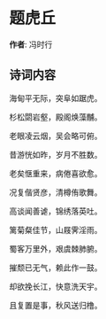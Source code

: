 # 题虎丘

**作者**: 冯时行

## 诗词内容

海甸平无际，突阜如踞虎。

杉松閟岩壑，殿阁焕藻黼。

老眼凌云烟，吴会略可俯。

昔游恍如昨，岁月不胜数。

老矣惬重来，病倦喜欲愈。

况复偕贤彦，清樽侑歌舞。

高谈闻善谑，锦绣落英吐。

篱菊粲佳节，山屐霁淫雨。

蜀客万里外，艰虞棘肺腑。

摧颓已无气，赖此作一鼓。

却欲挽长江，快意洗天宇。

且复置是事，秋风送归橹。

